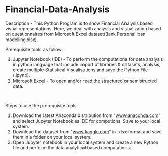 # Financial-Data-Analysis
Description - This Python Program is to show Financial Analysis based visual representations. Here, we deal with analysis and visualization based on questionnaires from  Microsoft Excel dataset(Bank Personal loan modelling.xlsx).
<br/>

Prerequisite tools as follow:
1) Jupyter Notebook (IDE) - To perform the computations for data analysis in python language that include import of libraries & datasets, analysis, create multiple Statistical Visualisations and save the Python File (.ipynb).            
2) Microsoft Excel - To open and/or read the structured or semistructed data. 
<br/>

Steps to use the prerequisite tools:
1) Download the latest Anaconda distribution from "www.anaconda.com" and select Jupyter Notebook as IDE for computions. Save to your local system.
2) Download the dataset from "www.kaggle.com" in .xlsx format and save them in a folder on your local system.
3) Open Jupyter notebook in your local system and create a new Python file and perform the data analytical based computations.
